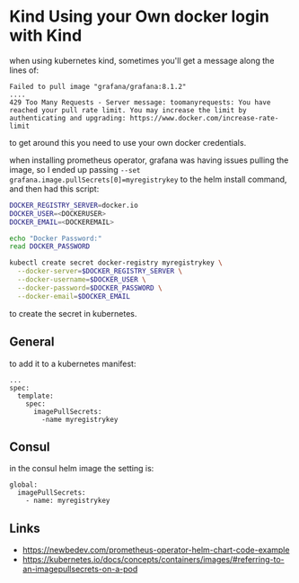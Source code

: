 # Kind Using your Own docker login with Kind

when using kubernetes kind, sometimes you'll get a message along the lines of:

```
Failed to pull image "grafana/grafana:8.1.2" 
....
429 Too Many Requests - Server message: toomanyrequests: You have reached your pull rate limit. You may increase the limit by authenticating and upgrading: https://www.docker.com/increase-rate-limit
```

to get around this you need to use your own docker credentials.  

when installing prometheus operator, grafana was having issues pulling the image, so I ended up passing `--set grafana.image.pullSecrets[0]=myregistrykey`  to the helm install command, and then had this script:

```sh
DOCKER_REGISTRY_SERVER=docker.io
DOCKER_USER=<DOCKERUSER>
DOCKER_EMAIL=<DOCKEREMAIL>

echo "Docker Password:"
read DOCKER_PASSWORD

kubectl create secret docker-registry myregistrykey \
  --docker-server=$DOCKER_REGISTRY_SERVER \
  --docker-username=$DOCKER_USER \
  --docker-password=$DOCKER_PASSWORD \
  --docker-email=$DOCKER_EMAIL
```

to create the secret in kubernetes.

## General
to add it to a kubernetes manifest:
```
...
spec:
  template:
    spec:
      imagePullSecrets:
        -name myregistrykey
```

## Consul
in the consul helm image the setting is:
```
global:
  imagePullSecrets:
    - name: myregistrykey
```

## Links
* https://newbedev.com/prometheus-operator-helm-chart-code-example
* https://kubernetes.io/docs/concepts/containers/images/#referring-to-an-imagepullsecrets-on-a-pod
